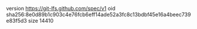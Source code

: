 version https://git-lfs.github.com/spec/v1
oid sha256:8e0d89b1c903c4e76fcb6eff14ade52a3fc8c13bdbf45e16a4beec739e83f5d3
size 14410
